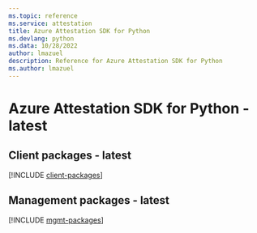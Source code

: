 ```yaml
---
ms.topic: reference
ms.service: attestation
title: Azure Attestation SDK for Python
ms.devlang: python
ms.data: 10/28/2022
author: lmazuel
description: Reference for Azure Attestation SDK for Python
ms.author: lmazuel
---
```

# Azure Attestation SDK for Python - latest

## Client packages - latest
[!INCLUDE [client-packages](attestation-client-index.md)]
## Management packages - latest
[!INCLUDE [mgmt-packages](attestation-mgmt-index.md)]